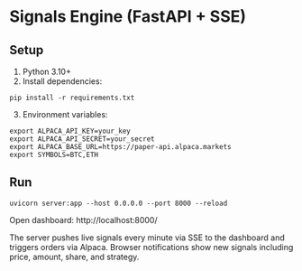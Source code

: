 # Signals Engine (FastAPI + SSE)

## Setup

1) Python 3.10+
2) Install dependencies:

```
pip install -r requirements.txt
```

3) Environment variables:

```
export ALPACA_API_KEY=your_key
export ALPACA_API_SECRET=your_secret
export ALPACA_BASE_URL=https://paper-api.alpaca.markets
export SYMBOLS=BTC,ETH
```

## Run

```
uvicorn server:app --host 0.0.0.0 --port 8000 --reload
```

Open dashboard: http://localhost:8000/

The server pushes live signals every minute via SSE to the dashboard and triggers orders via Alpaca. Browser notifications show new signals including price, amount, share, and strategy.